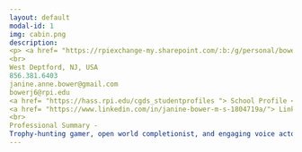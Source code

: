 ```yaml
---
layout: default
modal-id: 1
img: cabin.png
description: 
<p> <a href= "https://rpiexchange-my.sharepoint.com/:b:/g/personal/bowerj6_rpi_edu/Echqe1Y5CbJArXlAMGQkZywB5SCI71z8TX57iwtMhbZdGw"> Link to Full Resume </p> Janine Anne Bower, M.S.
<br>
West Deptford, NJ, USA
856.381.6403
janine.anne.bower@gmail.com
bowerj6@rpi.edu
<a href= "https://hass.rpi.edu/cgds_studentprofiles "> School Profile </p>
<a href= "https://www.linkedin.com/in/janine-bower-m-s-1804719a/"> LinkedIn </p>
<br>
Professional Summary -
Trophy-hunting gamer, open world completionist, and engaging voice actor with a love for all things international. Social science scholar fascinated by: the power of vocal performance in the video game medium, surveillance, and the materiality of digital space. Dedicated and collaborative professional with exemplary customer service skills and over a decade of experience in the fields of healthcare, academia, and entertainment media.
---
```

